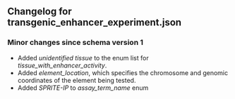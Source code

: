 ## Changelog for transgenic_enhancer_experiment.json

### Minor changes since schema version 1

* Added *unidentified tissue* to the enum list for *tissue_with_enhancer_activity*.
* Added *element_location*, which specifies the chromosome and genomic coordinates of the element being tested.
* Added *SPRITE-IP* to *assay_term_name* enum

